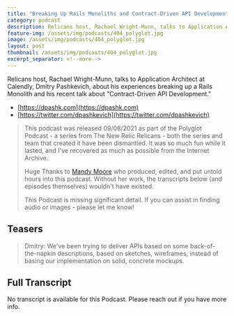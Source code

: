 ```yaml
---
title: "Breaking Up Rails Monoliths and Contract-Driven API Development with Dmitry Pashkevich"
category: podcast
description: Relicans host, Rachael Wright-Munn, talks to Application Architect at Calendly, Dmitry Pashkevich, about his experiences breaking up a Rails Monolith and his recent talk about "Contract-Driven API Development."
feature-img: /assets/img/podcasts/404_polyglot.jpg
image: /assets/img/podcasts/404_polyglot.jpg
layout: post
thumbnail: /assets/img/podcasts/404_polyglot.jpg
excerpt_separator: <!--more-->
---
```

Relicans host, Rachael Wright-Munn, talks to Application Architect at Calendly, Dmitry Pashkevich, about his experiences breaking up a Rails Monolith and his recent talk about "Contract-Driven API Development."
<!--more-->

- [https://dpashk.com](https://dpashk.com)
- [https://twitter.com/dpashkevich](https://twitter.com/dpashkevich)

> This podcast was released 09/08/2021 as part of the Polyglot Podcast - a series from The New Relic Relicans - both the series and team that created it have been dismantled. It was so much fun while it lasted, and I've recovered as much as possible from the Internet Archive.
>
> Huge Thanks to [Mandy Moore](https://mandymoore.tech/) who produced, edited, and put untold hours into this podcast. Without her work, the transcripts below (and episodes themselves) wouldn't have existed.
>
> This Podcast is missing significant detail. If you can assist in finding audio or images - please let me know!

## Teasers

> Dmitry: We've been trying to deliver APIs based on some back-of-the-napkin descriptions, based on sketches, wireframes, instead of basing our implementation on solid, concrete mockups.

## Full Transcript
No transcript is available for this Podcast. Please reach out if you have more info.